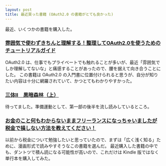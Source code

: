 ```yaml
---
layout: post
title: 最近買った書籍 (OAuth2.0 の書籍がとても良かった)
---
```


最近、いくつかの書籍を購入した。

### [雰囲気で使わずきちんと理解する！整理してOAuth2.0を使うためのチュートリアルガイド](https://www.amazon.co.jp/dp/B07XT8H2YG/ref=docs-os-doi_0)

OAuth2.0 は、仕事でもプライベートでも触れることが多いが、最近「雰囲気でしか理解してないな」と痛感することがあったので、腰を据えて向き合うことにした。
この書籍は OAuth2.0 の入門書に位置付けられると思うが、自分が知りたい内容は十分に網羅されていて、かつとてもわかりやすかった。

### [三体Ⅱ　黒暗森林（上）](https://www.amazon.co.jp/gp/product/B089M77R61/ref=ppx_yo_dt_b_d_asin_title_o02?ie=UTF8&psc=1)

待ってました。準備運動として、第一部の後半を流し読みしているところ。

### [お金のこと何もわからないままフリーランスになっちゃいましたが税金で損しない方法を教えてください！](https://www.amazon.co.jp/dp/B07JYDCR4T/ref=dp-kindle-redirect?_encoding=UTF8&btkr=1)

以前から税金について勉強したいと思っていたので、まずは「広く浅く知る」ために、漫画形式で読みやすそうなこの書籍を選んだ。
最近購入した書籍の中でも、ダントツで積ん読になる可能性が高いので、これだけは Kindle 版ではなく単行本を購入してみた。
